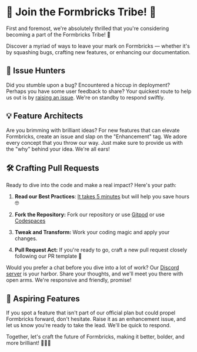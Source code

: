 # 🚀 Join the Formbricks Tribe! 🧱

First and foremost, we're absolutely thrilled that you're considering becoming a part of the Formbricks Tribe! 🤗

Discover a myriad of ways to leave your mark on Formbricks — whether it's by squashing bugs, crafting new features, or enhancing our documentation.

## 🐛 Issue Hunters

Did you stumble upon a bug? Encountered a hiccup in deployment? Perhaps you have some user feedback to share? Your quickest route to help us out is by [raising an issue](https://github.com/formbricks/formbricks/issues/new/choose). We're on standby to respond swiftly.

## 💡 Feature Architects

Are you brimming with brilliant ideas? For new features that can elevate Formbricks, create an issue and slap on the "Enhancement" tag. We adore every concept that you throw our way. Just make sure to provide us with the "why" behind your idea. We're all ears!

## 🛠 Crafting Pull Requests

Ready to dive into the code and make a real impact? Here's your path:

1. **Read our Best Practices**: [It takes 5 minutes](https://formbricks.com/docs/developer-docs/contributing/get-started) but will help you save hours 🤓

1. **Fork the Repository:** Fork our repository or use [Gitpod](https://formbricks.com/docs/developer-docs/contributing/gitpod) or use [Codespaces](https://formbricks.com/docs/developer-docs/contributing/codespaces)

1. **Tweak and Transform:** Work your coding magic and apply your changes.

1. **Pull Request Act:** If you're ready to go, craft a new pull request closely following our PR template 🙏

Would you prefer a chat before you dive into a lot of work? Our [Discord server](https://formbricks.com/discord) is your harbor. Share your thoughts, and we'll meet you there with open arms. We're responsive and friendly, promise!


## 🚀 Aspiring Features

If you spot a feature that isn't part of our official plan but could propel Formbricks forward, don't hesitate. Raise it as an enhancement issue, and let us know you're ready to take the lead. We'll be quick to respond.

Together, let's craft the future of Formbricks, making it better, bolder, and more brilliant! 🚀🧱🌟
